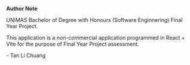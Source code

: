 <b>Author Note </b>
<p>UNIMAS Bachelor of Degree with Honours (Software Enginnering) Final Year Project.</p>
<p>This application is a non-commercial application programmed in React + Vite for the purpose of Final Year Project assessment.</p>
- Tan Li Chuang
